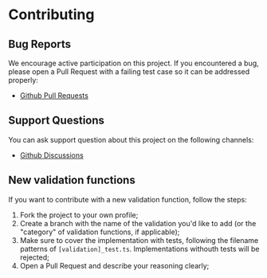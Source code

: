 # Contributing

## Bug Reports

We encourage active participation on this project. If you encountered a bug,
please open a Pull Request with a failing test case so it can be addressed
properly:

- [Github Pull Requests](https://github.com/atlasland/validation/pulls)

## Support Questions

You can ask support question about this project on the following channels:

- [Github Discussions](https://github.com/atlasland/validation/discussions)

## New validation functions

If you want to contribute with a new validation function, follow the steps:

1. Fork the project to your own profile;
2. Create a branch with the name of the validation you'd like to add (or the
   "category" of validation functions, if applicable);
3. Make sure to cover the implementation with tests, following the filename
   patterns of `[validation]_test.ts`. Implementations withouth tests will be
   rejected;
4. Open a Pull Request and describe your reasoning clearly;
